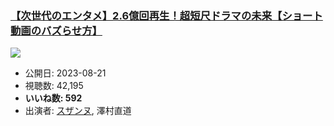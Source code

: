 ### [【次世代のエンタメ】2.6億回再生！超短尺ドラマの未来【ショート動画のバズらせ方】](https://www.youtube.com/watch?v=9mfYEF672_E)
[![](https://img.youtube.com/vi/9mfYEF672_E/sddefault.jpg)](https://www.youtube.com/watch?v=9mfYEF672_E)
-   公開日: 2023-08-21
-   視聴数: 42,195
-   **いいね数: 592**
-   出演者: [スザンヌ](/rehacq_fan/people/スザンヌ "wikilink"), 澤村直道

